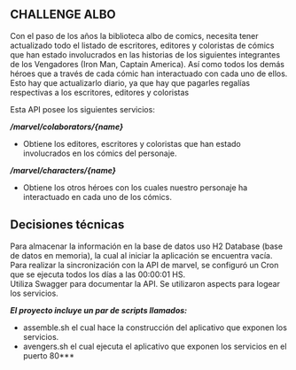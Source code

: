 ## CHALLENGE ALBO

Con el paso de los años la biblioteca albo de comics, necesita tener actualizado
todo el listado de escritores, editores y coloristas de cómics que han estado
involucrados en las historias de los siguientes integrantes de los Vengadores (Iron
Man, Captain America). Así como todos los demás héroes que a través de cada
cómic han interactuado con cada uno de ellos. Esto hay que actualizarlo diario, ya
que hay que pagarles regalías respectivas a los escritores, editores y coloristas

Esta API posee los siguientes servicios:

***/marvel/colaborators/{name}***
 - Obtiene los editores, escritores y coloristas que han estado involucrados en
   los cómics del personaje.

***/marvel/characters/{name}***
 - Obtiene los otros héroes con los cuales nuestro personaje ha interactuado
   en cada uno de los cómics.
   
## Decisiones técnicas
Para almacenar la información en la base de datos uso H2 Database (base de datos en memoria), la cual al iniciar la aplicación se encuentra vacía.
Para realizar la sincronización con la API de marvel, se configuró un Cron que se ejecuta todos los días a las 00:00:01 HS.		
Utiliza Swagger para documentar la API.
Se utilizaron aspects para logear los servicios.

***El proyecto incluye un par de scripts llamados:***
  - assemble.sh el cual hace la construcción del aplicativo que exponen los servicios.
  - avengers.sh el cual ejecuta el aplicativo que exponen los servicios en el puerto 80***
